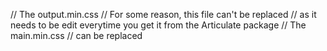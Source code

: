 // The output.min.css
// For some reason, this file can't be replaced
// as it needs to be edit everytime you get it from the Articulate package
// The main.min.css
// can be replaced
